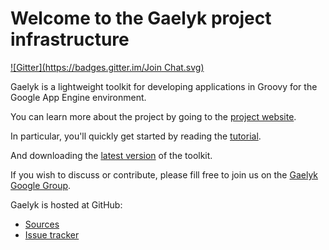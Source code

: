 Welcome to the Gaelyk project infrastructure
============================================
[![Gitter](https://badges.gitter.im/Join Chat.svg)](https://gitter.im/gaelyk/gaelyk?utm_source=badge&utm_medium=badge&utm_campaign=pr-badge&utm_content=badge)

Gaelyk is a lightweight toolkit for developing applications in Groovy for the Google App Engine environment.

You can learn more about the project by going to the [project website](http://gaelyk.appspot.com).

In particular, you'll quickly get started by reading the [tutorial](http://gaelyk.appspot.com/tutorial).

And downloading the [latest version](http://gaelyk.appspot.com/download) of the toolkit.

If you wish to discuss or contribute, please fill free to join us on the [Gaelyk Google Group](http://groups.google.com/group/gaelyk/).

Gaelyk is hosted at GitHub:

* [Sources](http://github.com/glaforge/gaelyk)
* [Issue tracker](http://github.com/glaforge/gaelyk/issues)

